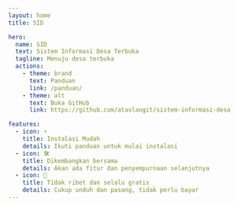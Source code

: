 ```yaml
---
layout: home
title: SID

hero:
  name: SID
  text: Sistem Informasi Desa Terbuka
  tagline: Menuju desa terbuka
  actions:
    - theme: brand
      text: Panduan
      link: /panduan/
    - theme: alt
      text: Buka GitHub
      link: https://github.com/ataslangit/sistem-informasi-desa

features:
  - icon: ⚡️
    title: Instalasi Mudah
    details: Ikuti panduan untuk mulai instalasi
  - icon: 🛠️
    title: Dikembangkan bersama
    details: Akan ada fitur dan penyempurnaan selanjutnya
  - icon: 🖖
    title: Tidak ribet dan selalu gratis
    details: Cukup unduh dan pasang, tidak perlu bayar
---
```

